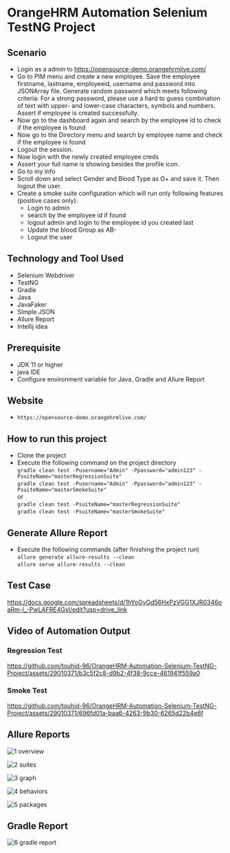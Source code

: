 # OrangeHRM Automation Selenium TestNG Project

## Scenario
- Login as a admin to https://opensource-demo.orangehrmlive.com/
- Go to PIM menu and create a new employee. Save the employee firstname, lastname, employeeid, username and password into JSONArray file. Generate random password which meets following criteria:
For a strong password, please use a hard to guess combination of text with upper- and lower-case characters, symbols and numbers. Assert if employee is created successfully.
- Now go to the dashboard again and search by the employee id to check if the employee is found
- Now go to the Directory menu and search by employee name and check if the employee is found
- Logout the session.
- Now login with the newly created employee creds
- Assert your full name is showing besides the profile icon.
- Go to my info
- Scroll down and select Gender and Blood Type as O+ and save it. Then logout the user.
- Create a smoke suite configuration which will run only following features (positive cases only):
  -	Login to admin
  - search by the employee id if found
  - logout admin and login to the employee id you created last
  -	Update the blood Group as AB-
  -	Logout the user

## Technology and Tool Used
- Selenium Webdriver
- TestNG
- Gradle
- Java
- JavaFaker
- Simple JSON
- Allure Report
- Intellij idea

## Prerequisite
- JDK 11 or higher
- java IDE
- Configure environment variable for Java, Gradle and Allure Report

## Website
- `https://opensource-demo.orangehrmlive.com/`

## How to run this project
- Clone the project
- Execute the following command on the project directory  
`gradle clean test -Pusername="Admin" -Ppassword="admin123" -PsuiteName="masterRegressionSuite"`  
`gradle clean test -Pusername="Admin" -Ppassword="admin123" -PsuiteName="masterSmokeSuite"`  
or  
`gradle clean test -PsuiteName="masterRegressionSuite"`  
`gradle clean test -PsuiteName="masterSmokeSuite"`

## Generate Allure Report
- Execute the following commands (after finishing the project run)  
`allure generate allure-results --clean`  
`allure serve allure-results --clean`

## Test Case
https://docs.google.com/spreadsheets/d/1hYoGyGd56HxPzVGG1XJR0346oaRm-l_-PwLAFRE4GxI/edit?usp=drive_link

## Video of Automation Output
### Regression Test
https://github.com/touhid-96/OrangeHRM-Automation-Selenium-TestNG-Project/assets/29010371/b3c5f2c8-d9b2-4f38-9cce-461941f559a0

### Smoke Test
https://github.com/touhid-96/OrangeHRM-Automation-Selenium-TestNG-Project/assets/29010371/696fd01a-baa6-4263-9b30-6265d22b4e6f

## Allure Reports
![1 overview](https://github.com/touhid-96/OrangeHRM-Automation-Selenium-TestNG-Project/assets/29010371/0a501781-a0f5-486d-ac8a-56d9b374ec22)

![2 suites](https://github.com/touhid-96/OrangeHRM-Automation-Selenium-TestNG-Project/assets/29010371/66d69fe9-7748-4f7d-b98c-b4c317304c7a)

![3 graph](https://github.com/touhid-96/OrangeHRM-Automation-Selenium-TestNG-Project/assets/29010371/7dd2cb5d-2329-4ef9-a7e6-1f655684708f)

![4 behaviors](https://github.com/touhid-96/OrangeHRM-Automation-Selenium-TestNG-Project/assets/29010371/97b9bd60-48f9-4e1a-bb1a-7c7ded552b1e)

![5 packages](https://github.com/touhid-96/OrangeHRM-Automation-Selenium-TestNG-Project/assets/29010371/ed51faee-139a-476a-b22a-3c4e62a17307)


## Gradle Report
![6 gradle report](https://github.com/touhid-96/OrangeHRM-Automation-Selenium-TestNG-Project/assets/29010371/48d61c6e-b7fa-4176-83cd-a54ee706bced)
